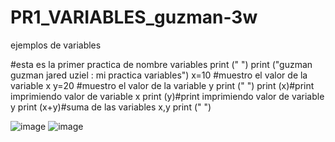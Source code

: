 # PR1_VARIABLES_guzman-3w
ejemplos de variables

#esta es la primer practica de nombre variables
print (" ")
print ("guzman guzman jared uziel : mi practica variables")
x=10 #muestro el valor de la variable x
y=20 #muestro el valor de la variable y
print (" ")
print (x)#print imprimiendo valor de variable x
print (y)#print imprimiendo valor de variable y
print (x+y)#suma de las variables x,y
print (" ")

![image](https://github.com/user-attachments/assets/d87293fb-1c11-4351-86d3-98064ba212d3)
![image](https://github.com/user-attachments/assets/a7ea886b-076e-4c8c-b32f-8dbfbe4eeb36)
